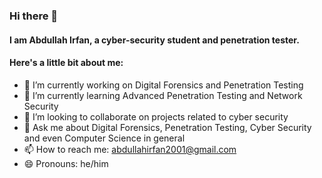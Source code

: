 ### Hi there 👋

#### I am Abdullah Irfan, a cyber-security student and penetration tester.

#### Here's a little bit about me:
- 🔭 I’m currently working on Digital Forensics and Penetration Testing
- 🌱 I’m currently learning Advanced Penetration Testing and Network Security
- 👯 I’m looking to collaborate on projects related to cyber security
- 💬 Ask me about Digital Forensics, Penetration Testing, Cyber Security and even Computer Science in general
- 📫 How to reach me: abdullahirfan2001@gmail.com
- 😄 Pronouns: he/him
